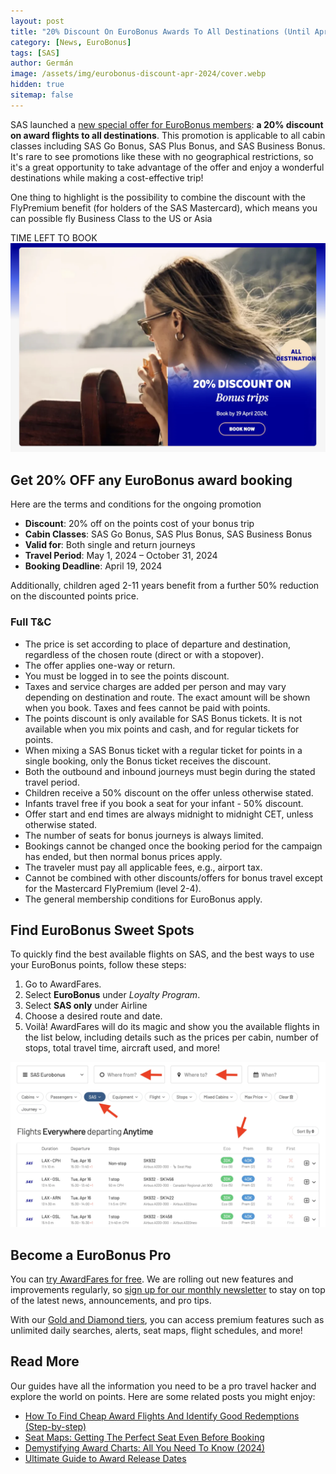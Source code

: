 ```yaml
---
layout: post
title: "20% Discount On EuroBonus Awards To All Destinations (Until April 19th)"
category: [News, EuroBonus]
tags: [SAS]
author: Germán
image: /assets/img/eurobonus-discount-apr-2024/cover.webp
hidden: true
sitemap: false
---
```


SAS launched a [new special offer for EuroBonus members](https://www.sas.se/special-offers/poangrabatt/): **a 20% discount on award flights to all destinations**. This promotion is applicable to all cabin classes including SAS Go Bonus, SAS Plus Bonus, and SAS Business Bonus. It's rare to see promotions like these with no geographical restrictions, so it's a great opportunity to take advantage of the offer and enjoy a wonderful destinations while making a cost-effective trip!

One thing to highlight is the possibility to combine the discount with the FlyPremium benefit (for holders of the SAS Mastercard), which means you can possible fly Business Class to the US or Asia

<div data-countdown="2024-04-19T22:59:00.000+02:00">
  TIME LEFT TO BOOK
</div>

<img src="../assets/img/eurobonus-discount-apr-2024/eb-discount.webp" alt="Get a 20% discount on SAS EuroBonus award trips until April 19th." class="noborder"/>

## Get 20% OFF any EuroBonus award booking

Here are the terms and conditions for the ongoing promotion

- **Discount**: 20% off on the points cost of your bonus trip
- **Cabin Classes**: SAS Go Bonus, SAS Plus Bonus, SAS Business Bonus
- **Valid for**: Both single and return journeys
- **Travel Period**: May 1, 2024 – October 31, 2024
- **Booking Deadline**: April 19, 2024

Additionally, children aged 2-11 years benefit from a further 50% reduction on the discounted points price.

### Full T&C

- The price is set according to place of departure and destination, regardless of the chosen route (direct or with a stopover).
- The offer applies one-way or return.
- You must be logged in to see the points discount.
- Taxes and service charges are added per person and may vary depending on destination and route. The exact amount will be shown when you book. Taxes and fees cannot be paid with points.
- The points discount is only available for SAS Bonus tickets. It is not available when you mix points and cash, and for regular tickets for points.
- When mixing a SAS Bonus ticket with a regular ticket for points in a single booking, only the Bonus ticket receives the discount.
- Both the outbound and inbound journeys must begin during the stated travel period.
- Children receive a 50% discount on the offer unless otherwise stated.
- Infants travel free if you book a seat for your infant - 50% discount.
- Offer start and end times are always midnight to midnight CET, unless otherwise stated.
- The number of seats for bonus journeys is always limited.
- Bookings cannot be changed once the booking period for the campaign has ended, but then normal bonus prices apply.
- The traveler must pay all applicable fees, e.g., airport tax.
- Cannot be combined with other discounts/offers for bonus travel except for the Mastercard FlyPremium (level 2-4).
- The general membership conditions for EuroBonus apply.

## Find EuroBonus Sweet Spots

To quickly find the best available flights on SAS, and the best ways to use your EuroBonus points, follow these steps:

1. Go to AwardFares.
2. Select **EuroBonus** under *Loyalty Program*.
3. Select **SAS only** under Airline
4. Choose a desired route and date.
5. Voilà! AwardFares will do its magic and show you the available flights in the list below, including details such as the prices per cabin, number of stops, total travel time, aircraft used, and more!

<img src="../assets/img/eurobonus-discount-apr-2024/search.webp" alt="Search for flights using EuroBonus points using AwardFares." class="noborder"/>

## Become a EuroBonus Pro

You can [try AwardFares for free](https://awardfares.com/). We are rolling out new features and improvements regularly, so [sign up for our monthly newsletter](https://awardfares.com/newsletter) to stay on top of the latest news, announcements, and pro tips.

With our [Gold and Diamond tiers](https://awardfares.com/pricing), you can access premium features such as unlimited daily searches, alerts, seat maps, flight schedules, and more!

## Read More

Our guides have all the information you need to be a pro travel hacker and explore the world on points. Here are some related posts you might enjoy:

- [How To Find Cheap Award Flights And Identify Good Redemptions (Step-by-step)](https://blog.awardfares.com/how-to-find-cheap-award-flights/)
- [Seat Maps: Getting The Perfect Seat Even Before Booking](https://blog.awardfares.com/seatmaps-guide/)
- [Demystifying Award Charts: All You Need To Know (2024)](https://blog.awardfares.com/demystifying-award-charts/)
- [Ultimate Guide to Award Release Dates](https://blog.awardfares.com/ultimate-guide-to-award-release-dates/)

<script src="/assets/js/countdown.js"></script>